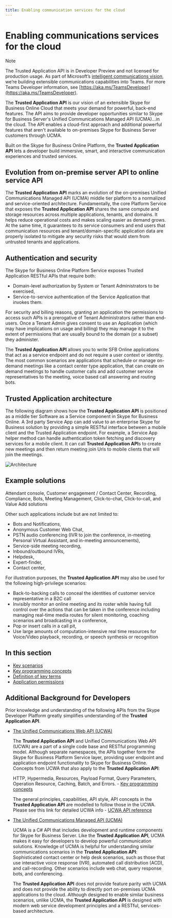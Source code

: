 ```yaml
---
title: Enabling communication services for the cloud
---
```

# Enabling communications services for the cloud

> [!NOTE] 
> The Trusted Application API is in Developer Preview and not licensed for production usage.  As part of Microsoft’s [intelligent communications vision](https://aka.ms/intelligentcommunicationsblog), we’re building extensible communications capabilities into Teams.  For more Teams Developer information, see [https://aka.ms/TeamsDeveloper](https://aka.ms/TeamsDeveloper).

The **Trusted Application API** is our vision of an extensible Skype for Business Online Cloud that meets your demand for powerful, back-end features.  The API aims to provide developer opportunities similar to Skype for Business Server's Unified Communications Managed API (UCMA)...in the cloud. The API enables a cloud-first approach and additional powerful features that aren't available to on-premises Skype for Business Server customers through UCMA.

Built on the Skype for Business Online Platform, the **Trusted Application API** lets a developer build immersive, smart, and interactive communication experiences and trusted services.

## Evolution from on-premise server API to online service API

The **Trusted Application API** marks an evolution of the on-premises Unified Communications Managed API (UCMA) middle tier platform to a normalized and service-oriented architecture. Fundamentally, the core Platform Service that exposes the **Trusted Application API** shares the same compute and storage resources across multiple applications, tenants, and domains. It helps reduce operational costs and makes scaling easier as demand grows. At the same time, it guarantees to its service consumers and end users that communication resources and tenant/domain-specific application data are properly isolated to mitigate any security risks that would stem from untrusted tenants and applications.
 
## Authentication and security

The Skype for Business Online Platform Service exposes Trusted Application RESTful APIs that require both:
 
- Domain-level authorization by System or Tenant Administrators to be exercised,
- Service-to-service authentication of the Service Application that invokes them.
 
For security and billing reasons, granting an application the permissions to access such APIs is a prerogative of Tenant Administrators rather than end-users.  Once a Tenant Admin gives consent to use an Application (which may have implications on usage and billing) they may manage it to the extent of permissions that are usually bound to the domain (or a subset) they administer.

The **Trusted Application API** allows you to write SFB Online applications that act as a service endpoint and do not require a user context or identity.  The most common scenarios are applications that schedule or manage on-demand meetings like a contact center type application, that can create on demand meetings to handle customer calls and add customer service representatives to the meeting, voice based call answering and routing bots.

## Trusted Application architecture

The following diagram shows how the **Trusted Application API** is positioned as a middle tier Software as a Service component in Skype for Business Online. A 3rd party Service App can
add value to an enterprise Skype for Business solution by providing a simple RESTful interface between a mobile client and the Trusted Application endpoint. For example, a Service App helper
method can handle authentication token fetching and discovery services for a mobile client. It can call **Trusted Application API**s to create new meetings and then return meeting join Urls to 
mobile clients that will join the meetings.

![Architecture](images/Overview_Architecture.png)


## Example solutions

Attendant console, Customer engagement / Contact Center, Recording, Compliance, Bots, Meeting Management, Click-to-chat, Click-to-call, and Value Add solutions
 
Other such applications include but are not limited to:
 
- Bots and Notifications,
- Anonymous Customer Web Chat,
- PSTN audio conferencing (IVR to join the conference, in-meeting Personal Virtual Assistant, and in-meeting announcements),
- Service-side meeting recording, 
- Inbound/outbound IVRs,
- Helpdesk,
- Expert-finder,
- Contact center,

 
For illustration purposes, the **Trusted Application API** may also be used for the following high-privilege scenarios:
 
- Back-to-backing calls to conceal the identities of customer service representative in a B2C call
- Invisibly monitor an online meeting and its roster while having full control over the actions that can be taken in the conference including managing real-time media routes for silent monitoring, coaching scenarios and broadcasting in a conference,
- Pop or insert calls in a call pit,
- Use large amounts of computation-intensive real time resources for Voice/Video playback, recording, or speech synthesis or recognition
 
 


## In this section

- [Key scenarios](./keyscenarios.md)
- [Key programming concepts](./NewConcepts.md)
- [Definition of key terms](./KeyTerms.md)
- [Application permissions](./Application_Permissions.md)

## Additional Background for Developers
 
Prior knowledge and understanding of the following APIs from the Skype Developer Platform greatly simplifies understanding of the **Trusted Application API**.
 
- [The Unified Communications Web API (UCWA)](https://ucwa.skype.com)
 
  The **Trusted Application API** and Unified Communications Web API (UCWA) are a part of a single code base and RESTful programming model.  Although separate namespaces, the APIs together form the Skype for Business Platform Service layer, providing user endpoint and application endpoint functionality to Skype for Business Online.  Concepts from UCWA that also apply to the **Trusted Application API**:
 
  HTTP, Hypermedia, Resources, Payload Format, Query Parameters, Operation Resource, Caching, Batch, and Errors. - [Key programming concepts](https://ucwa.skype.com/documentation/key-programming-concepts)
 
  The general principles, capabilities, API style, API concepts in the **Trusted Application API** are modelled to follow those in the UCWA.  Please see this link for detailed UCWA info - [UCWA API reference](https://msdn.microsoft.com/skype/ucwa/ucwa2_0apireference)
 
 
- [The Unified Communications Managed API (UCMA)](https://msdn.microsoft.com/library/office/dn454984.aspx)
 
  UCMA is a C# API that includes development and runtime components for Skype for Business Server.  Like the **Trusted Application API**, UCMA makes it easy for developers to develop powerful communication solutions.  Knowledge of UCMA is helpful for understanding similar communications scenarios in the **Trusted Application API**:  Sophisticated contact center or help desk scenarios, such as those that use interactive voice response (IVR), automated call distribution (ACD), and call-recording. Other scenarios include web chat, query response bots, and conferencing.
 
  The **Trusted Application API** does not provide feature parity with UCMA and does not provide the ability to directly port on-premises UCMA applications to the cloud.  Although designed to enable similar business scenarios, unlike UCMA, the **Trusted Application API** is designed with modern web service development principles and a RESTful, services-based architecture.
 
 
